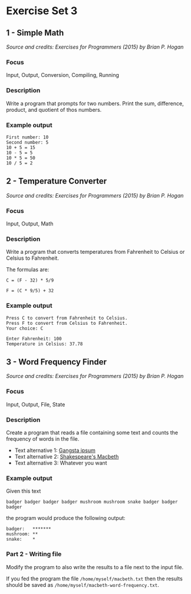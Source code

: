 # Exercise Set 3

## 1 - Simple Math

_Source and credits: Exercises for Programmers (2015) by Brian P. Hogan_

### Focus

Input, Output, Conversion, Compiling, Running

### Description

Write a program that prompts for two numbers. Print the sum, difference, product, and quotient of thos numbers.

### Example output

```
First number: 10
Second number: 5
10 + 5 = 15
10 - 5 = 5
10 * 5 = 50
10 / 5 = 2
```

## 2 - Temperature Converter

_Source and credits: Exercises for Programmers (2015) by Brian P. Hogan_

### Focus

Input, Output, Math

### Description

Write a program that converts temperatures from Fahrenheit to Celsius or Celsius to Fahrenheit.

The formulas are:

```
C = (F - 32) * 5/9
```

```
F = (C * 9/5) + 32
```

### Example output

```
Press C to convert from Fahrenheit to Celsius.
Press F to convert from Celsius to Fahrenheit.
Your choice: C

Enter Fahrenheit: 100
Temperature in Celsius: 37.78
```

## 3 - Word Frequency Finder

_Source and credits: Exercises for Programmers (2015) by Brian P. Hogan_

### Focus

Input, Output, File, State

### Description

Create a program that reads a file containing some text and counts the frequency of words in the file.

- Text alternative 1: [Gangsta ipsum](http://lorizzle.nl/?feed=1)
- Text alternative 2: [Shakespeare's Macbeth](http://shakespeare.mit.edu/macbeth/full.html)
- Text alternative 3: Whatever you want

### Example output

Given this text

```
badger badger badger badger mushroom mushroom snake badger badger badger
```

the program would produce the following output:

```
badger:   *******
mushroom: **
snake:    *
```

### Part 2 - Writing file

Modify the program to also write the results to a file next to the input file.

If you fed the program the file `/home/myself/macbeth.txt` then the results should be saved as `/home/myself/macbeth-word-frequency.txt`.
